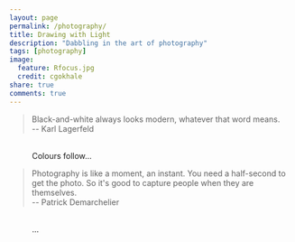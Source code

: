 ```yaml
---
layout: page
permalink: /photography/
title: Drawing with Light
description: "Dabbling in the art of photography"
tags: [photography]
image:
  feature: Rfocus.jpg
  credit: cgokhale
share: true
comments: true
---
```

> Black-and-white always looks modern, whatever that word means.  
-- Karl Lagerfeld


<figure class="third">
  <a href="{{ site.url }}/images/bw_Rome.jpg"><img src="{{ site.url }}/images/bw_Rome.jpg" alt=""></a>
  <a href="{{ site.url }}/images/bw_Japan.jpg"><img src="{{ site.url }}/images/bw_Japan.jpg" alt=""></a>
  <a href="{{ site.url }}/images/bw_Sweden.jpg"><img src="{{ site.url }}/images/bw_Sweden.jpg" alt=""></a>
  <a href="{{ site.url }}/images/bw_SantaBarbara.jpg"><img src="{{ site.url }}/images/bw_SantaBarbara.jpg" alt=""></a>
  <a href="{{ site.url }}/images/bw_Rome2.jpg"><img src="{{ site.url }}/images/bw_Rome2.jpg" alt=""></a>
  <a href="{{ site.url }}/images/bw_auckland.jpg"><img src="{{ site.url }}/images/bw_auckland.jpg" alt=""></a>
  <a href="{{ site.url }}/images/bw_Rangitoto.jpg"><img src="{{ site.url }}/images/bw_Rangitoto.jpg" alt=""></a>
  <a href="{{ site.url }}/images/bw_Pawarenga.jpg"><img src="{{ site.url }}/images/bw_Pawarenga.jpg" alt=""></a>
  <a href="{{ site.url }}/images/bw_aucklandbehemoth.jpg"><img src="{{ site.url }}/images/bw_aucklandbehemoth.jpg" alt=""></a>
 <figcaption>Colours follow... </figcaption>
</figure>


> Photography is like a moment, an instant. You need a half-second to get the photo. So it's good to capture people when they are themselves.  
-- Patrick Demarchelier

<figure class="third">
  <a href="{{ site.url }}/images/col_eutin.jpg"><img src="{{ site.url }}/images/col_eutin.jpg" alt=""></a>
  <a href="{{ site.url }}/images/Rfocus.jpg"><img src="{{ site.url }}/images/Rfocus.jpg" alt=""></a>
  <a href="{{ site.url }}/images/col_mitimiti.jpg"><img src="{{ site.url }}/images/col_mitimiti.jpg" alt=""></a>
  <a href="{{ site.url }}/images/col_dunes.jpg"><img src="{{ site.url }}/images/col_dunes.jpg" alt=""></a>
 <figcaption>...</figcaption>
</figure>
